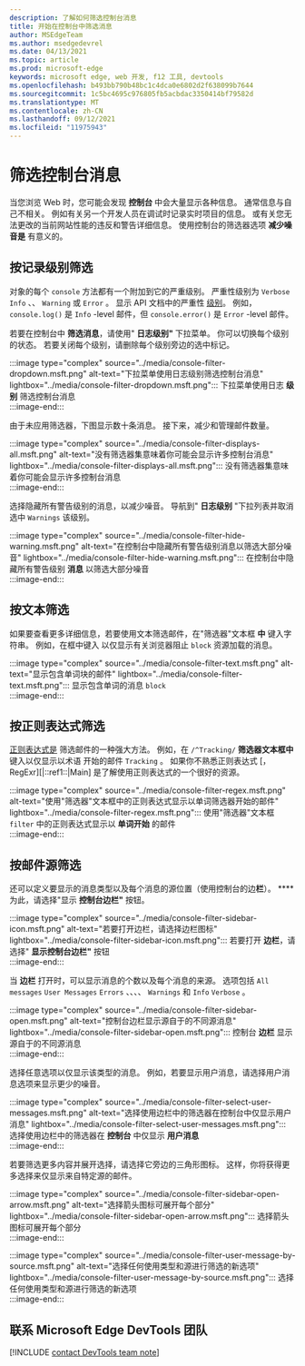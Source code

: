 ```yaml
---
description: 了解如何筛选控制台消息
title: 开始在控制台中筛选消息
author: MSEdgeTeam
ms.author: msedgedevrel
ms.date: 04/13/2021
ms.topic: article
ms.prod: microsoft-edge
keywords: microsoft edge, web 开发, f12 工具, devtools
ms.openlocfilehash: b493bb790b48bc1c4dca0e6802d2f638099b7644
ms.sourcegitcommit: 1c5bc4695c976805fb5acbdac3350414bf79582d
ms.translationtype: MT
ms.contentlocale: zh-CN
ms.lasthandoff: 09/12/2021
ms.locfileid: "11975943"
---
```

# <a name="filter-console-messages"></a>筛选控制台消息  

当您浏览 Web 时，您可能会发现 **控制台** 中会大量显示各种信息。  通常信息与自己不相关。  例如有关另一个开发人员在调试时记录实时项目的信息。  或有关您无法更改的当前网站性能的违反和警告详细信息。  使用控制台的筛选器选项 **减少噪音是** 有意义的。  

## <a name="filter-by-log-level"></a>按记录级别筛选  

对象的每个 `console` 方法都有一个附加到它的严重级别。  严重性级别为 `Verbose` `Info` 、、 `Warning` 或 `Error` 。  显示 API 文档中的严重性 [级别][DevtoolsConsoleApi]。  例如， `console.log()` 是 `Info` -level 邮件，但 `console.error()` 是 `Error` -level 邮件。  

若要在控制台中 **筛选消息**，请使用" **日志级别"** 下拉菜单。  你可以切换每个级别的状态。  若要关闭每个级别，请删除每个级别旁边的选中标记。  

:::image type="complex" source="../media/console-filter-dropdown.msft.png" alt-text="下拉菜单使用日志级别筛选控制台消息" lightbox="../media/console-filter-dropdown.msft.png":::
    下拉菜单使用日志 **级别** 筛选控制台消息  
:::image-end:::  

由于未应用筛选器，下图显示数十条消息。  接下来，减少和管理邮件数量。  

:::image type="complex" source="../media/console-filter-displays-all.msft.png" alt-text="没有筛选器集意味着你可能会显示许多控制台消息" lightbox="../media/console-filter-displays-all.msft.png":::
    没有筛选器集意味着你可能会显示许多控制台消息  
:::image-end:::  

选择隐藏所有警告级别的消息，以减少噪音。  导航到" **日志级别** "下拉列表并取消选中 `Warnings` 该级别。  

:::image type="complex" source="../media/console-filter-hide-warning.msft.png" alt-text="在控制台中隐藏所有警告级别消息以筛选大部分噪音" lightbox="../media/console-filter-hide-warning.msft.png":::
    在控制台中隐藏所有警告级别 **消息** 以筛选大部分噪音  
:::image-end:::  

## <a name="filter-by-text"></a>按文本筛选  

如果要查看更多详细信息，若要使用文本筛选邮件，在"筛选器"文本框 **中** 键入字符串。  例如，在框中键入 以仅显示有关浏览器阻止 `block` 资源加载的消息。

:::image type="complex" source="../media/console-filter-text.msft.png" alt-text="显示包含单词块的邮件" lightbox="../media/console-filter-text.msft.png":::
    显示包含单词的消息 `block`  
:::image-end:::  

## <a name="filter-by-regular-expression"></a>按正则表达式筛选

[正则表达式是][MdnDocsWebJavascriptGuideRegularExpressions] 筛选邮件的一种强大方法。  例如，在 `/^Tracking/` **筛选器文本框中** 键入以仅显示以术语 开始的邮件 `Tracking` 。  如果你不熟悉正则表达式 [，RegExr][|::ref1::|Main] 是了解使用正则表达式的一个很好的资源。

:::image type="complex" source="../media/console-filter-regex.msft.png" alt-text="使用&quot;筛选器&quot;文本框中的正则表达式显示以单词筛选器开始的邮件" lightbox="../media/console-filter-regex.msft.png":::
    使用"筛选器"文本框 `filter` 中的正则表达式显示以 **单词开始** 的邮件  
:::image-end:::  

## <a name="filter-by-message-source"></a>按邮件源筛选  

还可以定义要显示的消息类型以及每个消息的源位置（使用控制台的边**栏**）。 ****  为此，请选择"显示 **控制台边栏"** 按钮。  

:::image type="complex" source="../media/console-filter-sidebar-icon.msft.png" alt-text="若要打开边栏，请选择边栏图标" lightbox="../media/console-filter-sidebar-icon.msft.png":::
    若要打开 **边栏**，请选择" **显示控制台边栏"** 按钮  
:::image-end:::  

当 **边栏** 打开时，可以显示消息的个数以及每个消息的来源。  选项包括 `All messages` `User Messages` `Errors` 、、、、 `Warnings` 和 `Info` `Verbose` 。  

:::image type="complex" source="../media/console-filter-sidebar-open.msft.png" alt-text="控制台边栏显示源自于的不同源消息" lightbox="../media/console-filter-sidebar-open.msft.png":::
    控制台 **边栏** 显示源自于的不同源消息  
:::image-end:::  

选择任意选项以仅显示该类型的消息。  例如，若要显示用户消息，请选择用户消息选项来显示更少的噪音。

:::image type="complex" source="../media/console-filter-select-user-messages.msft.png" alt-text="选择使用边栏中的筛选器在控制台中仅显示用户消息" lightbox="../media/console-filter-select-user-messages.msft.png":::
    选择使用边栏中的筛选器在 **控制台** 中仅显示 **用户消息**  
:::image-end:::  

若要筛选更多内容并展开选择，请选择它旁边的三角形图标。  这样，你将获得更多选择来仅显示来自特定源的邮件。  

:::image type="complex" source="../media/console-filter-sidebar-open-arrow.msft.png" alt-text="选择箭头图标可展开每个部分" lightbox="../media/console-filter-sidebar-open-arrow.msft.png":::
    选择箭头图标可展开每个部分  
:::image-end:::  

:::image type="complex" source="../media/console-filter-user-message-by-source.msft.png" alt-text="选择任何使用类型和源进行筛选的新选项" lightbox="../media/console-filter-user-message-by-source.msft.png":::
    选择任何使用类型和源进行筛选的新选项  
:::image-end:::  

## <a name="getting-in-touch-with-the-microsoft-edge-devtools-team"></a>联系 Microsoft Edge DevTools 团队  

[!INCLUDE [contact DevTools team note](../includes/contact-devtools-team-note.md)]  

<!-- links -->  

[DevtoolsConsoleApi]: ./api.md "控制台 API 参考 | Microsoft Docs"  

[MdnDocsWebJavascriptGuideRegularExpressions]: https://developer.mozilla.org/docs/Web/JavaScript/Guide/Regular_Expressions "正则表达式 | MDN"  

[RegExrMain]: https://regexr.com "RegExr"  
